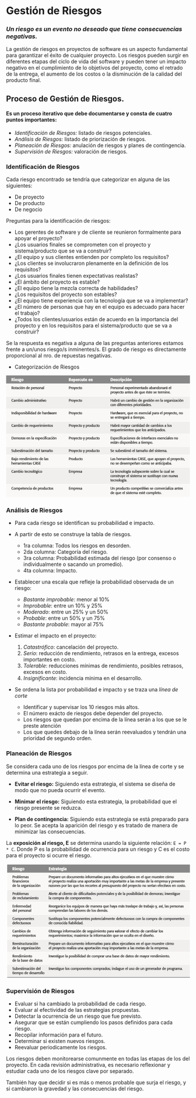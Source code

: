 # Gestión de Riesgos
### _Un riesgo es un evento no deseado que tiene consecuencias negativas._

La gestión de riesgos en proyectos de software es un aspecto fundamental para garantizar el éxito de cualquier proyecto. Los riesgos pueden surgir en diferentes etapas del ciclo de vida del software y pueden tener un impacto negativo en el cumplimiento de lo objetivos del proyecto, como el retrado de la entrega, el aumento de los costos o la disminución de la calidad del producto final.



## Proceso de Gestión de Riesgos.
#### Es un proceso iterativo que debe documentarse y consta de cuatro puntos importantes: 
- _Identificación de Riesgos:_ listado de riesgos potenciales.
- _Análisis de Riesgos:_ listado de priorización de riesgos.
- _Planeación de Riesgos:_ anulación de riesgos y planes de contingencia.
- _Supervisión de Riesgos:_ valoración de riesgos.

### Identificación de Riesgos
Cada riesgo encontrado se tendría que categorizar en alguna de las siguientes:
- De proyecto
- De producto
- De negocio

Preguntas para la identificación de riesgos:
- Los gerentes de software y de cliente se reunieron formalmente para apoyar el proyecto?
- ¿Los usuarios finales se comprometen con el proyecto y sistema/producto que se va a construir?
- ¿El equipo y sus clientes entienden por completo los requisitos?
- ¿Los clientes se involucraron plenamente en la definición de los requisitos?
- ¿Los usuarios finales tienen expectativas realistas?
- ¿El ámbito del proyecto es estable?
- ¿El equipo tiene la mezcla correcta de habilidades?
- ¿Los requisitos del proyecto son estables?
- ¿El equipo tiene experiencia con la tecnología que se va a implementar?
- ¿El número de personas que hay en el equipo es adecuado para hacer el trabajo?
- ¿Todos los clientes/usuarios están de acuerdo en la importancia del proyecto y en los requisitos para el sistema/producto que se va a construir?

Se la respuesta es negativa a alguna de las preguntas anteriores estamos frente a un/unos riesgo/s inminentes/s. El grado de riesgo es directamente proporcional al nro. de repuestas negativas.

- Categorización de Riesgos

![categorizacionDeRiesgos](imgs/3-categorizacionDeRiesgos.jpg)

### Análisis de Riesgos
- Para cada riesgo se identifican su probabilidad e impacto.
- A partir de esto se construye la tabla de riesgos.

    - 1ra columna: Todos los riesgos en desorden.
    - 2da columna: Categoría del riesgo.
    - 3ra columna: Probabilidad estimada del riesgo (por consenso o individualmente o sacando un promedio).
    - 4ta columna: Impacto.

- Establecer una escala que refleje la probabilidad observada de un riesgo:
    - _Bastante improbable_: menor al 10%
    - _Improbable_: entre un 10% y 25%
    - _Moderado_: entre un 25% y un 50%
    - _Probable_: entre un 50% y un 75%
    - _Bastante probable_: mayor al 75%

- Estimar el impacto en el proyecto:
      
    1. _Catastrófico_: cancelación del proyecto.
    2. _Serio_: reducción de rendimiento, retrasos en la entrega, excesos importantes en costo.
    3. _Tolerable_: reducciones mínimas de rendimiento, posibles retrasos, excesos en costo.
    4. _Insignificante_: incidencia mínima en el desarrollo.

- Se ordena la lista por probabilidad e impacto y se traza una _línea de corte_
    - Identificar y supervisar los 10 riesgos más altos.
    - El número exácto de riesgos debe depender del proyecto.
    - Los riesgos que quedan por encima de la línea serán a los que se le preste atención
    - Los que quedes debajo de la línea serán reevaluados y tendrán una prioridad de segundo orden.

### Planeación de Riesgos
Se considera cada uno de los riesgos por encima de la línea de corte y se determina una estrategia a seguir.

- **Evitar el riesgo:** Siguiendo esta estrategia, el sistema se diseña de modo que no pueda ocurrir el evento.

- **Minimar el riesgo:** Siguiendo esta estrategia, la probabilidad que el riesgo presente se reduzca.

- **Plan de contingencia:** Siguiendo esta estrategia  se está preparado para lo peor. Se acepta la aparición del riesgo y es tratado de manera de minimizar las consecuencias.

La **exposición al riesgo, E** se determina usando la siguiente relación: `E = P * C`. Donde P es la probabilidad de ocurrencia para un riesgo y C es el costo para el proyecto si ocurre el riesgo.

![planeacion](imgs/4-planeacion.png)

### Supervisión de Riesgos
- Evaluar si ha cambiado la probabilidad de cada riesgo.
- Evaluar al efectividad de las estrategias propuestas.
- Detectar la ocurrencia de un riesgo que fue previsto.
- Asegurar que se están cumpliendo los pasos definidos para cada riesgo.
- Recopilar información para el futuro.
- Determinar si existen nuevos riesgos.
- Reevaluar periodicamente los riesgos.

Los riesgos deben monitorearse comunmente en todas las etapas de los del proyecto. En cada revisión administrativa, es necesario reflexionar y estudiar cada uno de los riesgos clave por separado.

También hay que decidir si es más o menos probable que surja el riesgo, y si cambiaron la gravedad y las consecuencias del riesgo.

